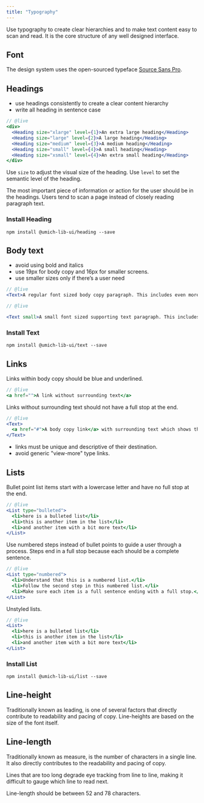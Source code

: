 ```yaml
---
title: "Typography"
---
```


Use typography to create clear hierarchies and to make text content easy to scan and read. It is the core structure of any well designed interface.

## Font

The design system uses the open-sourced typeface [Source Sans Pro](https://fonts.google.com/specimen/Source+Sans+Pro).

## Headings

- use headings consistently to create a clear content hierarchy
- write all heading in sentence case

```jsx
// @live
<div>
  <Heading size="xlarge" level={1}>An extra large heading</Heading>
  <Heading size="large" level={2}>A large heading</Heading>
  <Heading size="medium" level={3}>A medium heading</Heading>
  <Heading size="small" level={4}>A small heading</Heading>
  <Heading size="xsmall" level={4}>An extra small heading</Heading>
</div>
```

Use `size` to adjust the visual size of the heading. Use `level` to set the semantic level of the heading.

<research-insight>
  The most important piece of information or action for the user should be in the headings. Users tend to scan a page instead of closely reading paragraph text.
</research-insight>

### Install Heading

```
npm install @umich-lib-ui/heading --save
```

## Body text

- avoid using bold and italics
- use 19px for body copy and 16px for smaller screens.
- use smaller sizes only if there’s a user need

```jsx
// @live
<Text>A regular font sized body copy paragraph. This includes even more text to give a good representation of a more average length paragraph. That way you can see more than one line wrapping.</Text>
```

```jsx
// @live

<Text small>A small font sized supporting text paragraph. This includes even more text to give a good representation of a more average length paragraph. That way you can see more than one line wrapping.</Text>
```

### Install Text

```
npm install @umich-lib-ui/text --save
```

## Links

Links within body copy should be blue and underlined.

```jsx
// @live
<a href="">A link without surrounding text</a>
```

Links without surrounding text should not have a full stop at the end.

```jsx
// @live
<Text>
  <a href="#">A body copy link</a> with surrounding text which shows the link in more context.
</Text>
```

- links must be unique and descriptive of their destination.
- avoid generic "view-more" type links.

## Lists

Bullet point list items start with a lowercase letter and have no full stop at the end.

```jsx
// @live
<List type="bulleted">
  <li>here is a bulleted list</li>
  <li>this is another item in the list</li>
  <li>and another item with a bit more text</li>
</List>
```

Use numbered steps instead of bullet points to guide a user through a process. Steps end in a full stop because each should be a complete sentence.

```jsx
// @live
<List type="numbered">
  <li>Understand that this is a numbered list.</li>
  <li>Follow the second step in this numbered list.</li>
  <li>Make sure each item is a full sentence ending with a full stop.</li>
</List>
```

Unstyled lists.

```jsx
// @live
<List>
  <li>here is a bulleted list</li>
  <li>this is another item in the list</li>
  <li>and another item with a bit more text</li>
</List>
```

### Install List

```
npm install @umich-lib-ui/list --save
```

## Line-height

Traditionally known as leading, is one of several factors that directly contribute to readability and pacing of copy. Line-heights are based on the size of the font itself.

## Line-length

Traditionally known as measure, is the number of characters in a single line. It also directly contributes to the readability and pacing of copy.

<research-insight>
  Lines that are too long degrade eye tracking from line to line, making it difficult to gauge which line to read next.
</research-insight>

Line-length should be between 52 and 78 characters.
